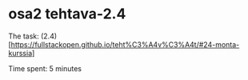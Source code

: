 # osa2 tehtava-2.4

The task: (2.4)[https://fullstackopen.github.io/teht%C3%A4v%C3%A4t/#24-monta-kurssia]

Time spent: 5 minutes
